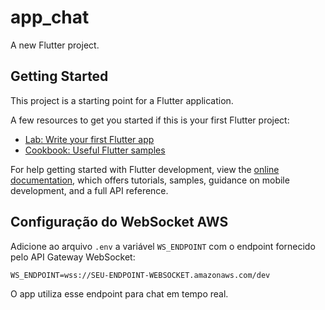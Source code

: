 # app_chat

A new Flutter project.

## Getting Started

This project is a starting point for a Flutter application.

A few resources to get you started if this is your first Flutter project:

- [Lab: Write your first Flutter app](https://docs.flutter.dev/get-started/codelab)
- [Cookbook: Useful Flutter samples](https://docs.flutter.dev/cookbook)

For help getting started with Flutter development, view the
[online documentation](https://docs.flutter.dev/), which offers tutorials,
samples, guidance on mobile development, and a full API reference.

## Configuração do WebSocket AWS

Adicione ao arquivo `.env` a variável `WS_ENDPOINT` com o endpoint fornecido pelo API Gateway WebSocket:

```
WS_ENDPOINT=wss://SEU-ENDPOINT-WEBSOCKET.amazonaws.com/dev
```

O app utiliza esse endpoint para chat em tempo real.
